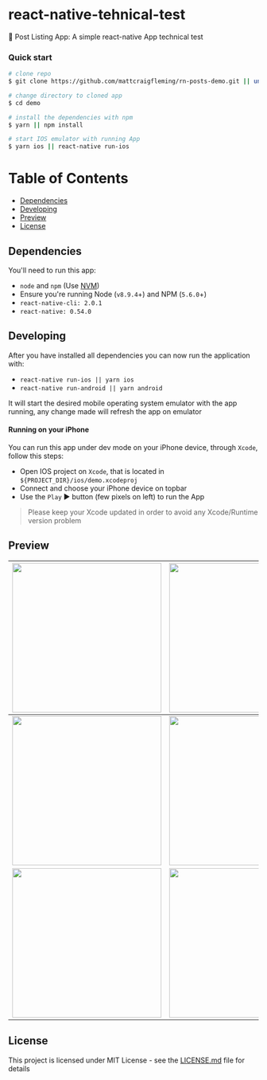 # react-native-tehnical-test

:rocket: Post Listing App: A simple react-native App technical test

### Quick start

```bash
# clone repo
$ git clone https://github.com/mattcraigfleming/rn-posts-demo.git || unzip

# change directory to cloned app
$ cd demo

# install the dependencies with npm
$ yarn || npm install

# start IOS emulator with running App
$ yarn ios || react-native run-ios
```

# Table of Contents

- [Dependencies](#dependencies)
- [Developing](#developing)
- [Preview](#preview)
- [License](#license)

## Dependencies

You'll need to run this app:

- `node` and `npm` (Use [NVM](https://github.com/creationix/nvm))
- Ensure you're running Node (`v8.9.4`+) and NPM (`5.6.0`+)
- `react-native-cli: 2.0.1`
- `react-native: 0.54.0`

## Developing

After you have installed all dependencies you can now run the application with:

- `react-native run-ios || yarn ios`
- `react-native run-android || yarn android`

It will start the desired mobile operating system emulator with the app running, any change made will refresh the app on emulator

#### Running on your iPhone

You can run this app under dev mode on your iPhone device, through `Xcode`, follow this steps:

- Open IOS project on `Xcode`, that is located in `${PROJECT_DIR}/ios/demo.xcodeproj`
- Connect and choose your iPhone device on topbar
- Use the `Play` :arrow_forward: button (few pixels on left) to run the App

> Please keep your Xcode updated in order to avoid any Xcode/Runtime version problem

## Preview

| <img src="https://raw.githubusercontent.com/lexmartinez/react-native-hotels-app/master/screenshots/screenshot-1.png" width="300"> | <img src="https://raw.githubusercontent.com/lexmartinez/react-native-hotels-app/master/screenshots/screenshot-2.png" width="300">  | <img src="https://raw.githubusercontent.com/lexmartinez/react-native-hotels-app/master/screenshots/screenshot-3.png" width="300">  | <img src="https://raw.githubusercontent.com/lexmartinez/react-native-hotels-app/master/screenshots/screenshot-4.png" width="300">  |
| --------------------------------------------------------------------------------------------------------------------------------- | ---------------------------------------------------------------------------------------------------------------------------------- | ---------------------------------------------------------------------------------------------------------------------------------- | ---------------------------------------------------------------------------------------------------------------------------------- |
| <img src="https://raw.githubusercontent.com/lexmartinez/react-native-hotels-app/master/screenshots/screenshot-5.png" width="300"> | <img src="https://raw.githubusercontent.com/lexmartinez/react-native-hotels-app/master/screenshots/screenshot-6.png" width="300">  | <img src="https://raw.githubusercontent.com/lexmartinez/react-native-hotels-app/master/screenshots/screenshot-7.png" width="300">  | <img src="https://raw.githubusercontent.com/lexmartinez/react-native-hotels-app/master/screenshots/screenshot-8.png" width="300">  |
| <img src="https://raw.githubusercontent.com/lexmartinez/react-native-hotels-app/master/screenshots/screenshot-9.png" width="300"> | <img src="https://raw.githubusercontent.com/lexmartinez/react-native-hotels-app/master/screenshots/screenshot-10.png" width="300"> | <img src="https://raw.githubusercontent.com/lexmartinez/react-native-hotels-app/master/screenshots/screenshot-11.png" width="300"> | <img src="https://raw.githubusercontent.com/lexmartinez/react-native-hotels-app/master/screenshots/screenshot-12.png" width="300"> |

## License

This project is licensed under MIT License - see the [LICENSE.md](https://github.com/lexmartinez/react-native-hotels-app/blob/master/LICENSE.md) file for details
